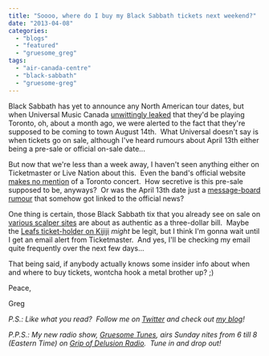 ```yaml
---
title: "Soooo, where do I buy my Black Sabbath tickets next weekend?"
date: "2013-04-08"
categories: 
  - "blogs"
  - "featured"
  - "gruesome_greg"
tags: 
  - "air-canada-centre"
  - "black-sabbath"
  - "gruesome-greg"
---
```


Black Sabbath has yet to announce any North American tour dates, but when Universal Music Canada [unwittingly leaked](http://www.universalmusic.ca/black-sabbath-june-11-date-for-new-album-13/) that they'd be playing Toronto, oh, about a month ago, we were alerted to the fact that they're supposed to be coming to town August 14th.  What Universal doesn't say is when tickets go on sale, although I've heard rumours about April 13th either being a pre-sale or official on-sale date...

But now that we're less than a week away, I haven't seen anything either on Ticketmaster or Live Nation about this.  Even the band's official website [makes no mention](http://www.blacksabbath.com/events.html) of a Toronto concert.  How secretive is this pre-sale supposed to be, anyways?  Or was the April 13th date just a [message-board rumour](http://www.black-sabbath.com/vb/showthread.php?39381-Black-Sabbath-presser-Toronto-show-in-August&p=316117&viewfull=1#post316117) that somehow got linked to the official news?

One thing is certain, those Black Sabbath tix that you already see on sale on [various scalper sites](http://www.concertboom.com/toronto/2013/august/black-sabbath-in-toronto-2053430/) are about as authentic as a three-dollar bill.  Maybe the [Leafs ticket-holder on Kijiji](http://ontario.kijiji.ca/c-buy-and-sell-tickets-AMAZING-Black-Sabbath-Tickets-Air-Canada-Centre-Sec109-Row-6-W0QQAdIdZ469812805) _might_ be legit, but I think I'm gonna wait until I get an email alert from Ticketmaster.  And yes, I'll be checking my email quite frequently over the next few days...

That being said, if anybody actually knows some insider info about when and where to buy tickets, wontcha hook a metal brother up? ;)

Peace,

Greg

_P.S.: Like what you read?  Follow me on [Twitter](http://twitter.com/gruesomeviews) and check out [my blog](http://gruesomeviews.com/)!_

_P.P.S.: My new radio show, [Gruesome Tunes](http://gruesomeviews.com/category/music/gruesome-tunes/), airs Sunday nites from 6 till 8 (Eastern Time) on [Grip of Delusion Radio](http://www.steamingheathen.com/delusion/).  Tune in and drop out!_
